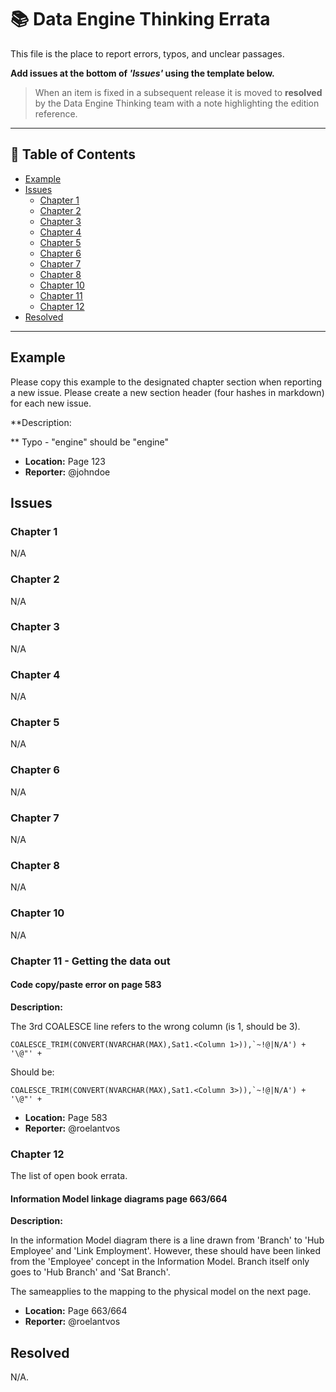 # 📚 Data Engine Thinking Errata

This file is the place to report errors, typos, and unclear passages.

**Add issues at the bottom of _'Issues'_ using the template below.**

> When an item is fixed in a subsequent release it is moved to **resolved** by the Data Engine Thinking team with a note highlighting the edition reference.

---

## 📑 Table of Contents

- [Example](#example)
- [Issues](#issues)
  - [Chapter 1](#chapter-1)
  - [Chapter 2](#chapter-2)
  - [Chapter 3](#chapter-3)
  - [Chapter 4](#chapter-4)
  - [Chapter 5](#chapter-5)
  - [Chapter 6](#chapter-6)
  - [Chapter 7](#chapter-7)
  - [Chapter 8](#chapter-8)
  - [Chapter 10](#chapter-10)
  - [Chapter 11](#chapter-11)
  - [Chapter 12](#chapter-12)
- [Resolved](#resolved)

---

## Example

Please copy this example to the designated chapter section when reporting a new issue. Please create a new section header (four hashes in markdown) for each new issue.

**Description:

** Typo - "engine" should be "engine"

* **Location:** Page 123
* **Reporter:** @johndoe

## Issues

### Chapter 1

N/A

### Chapter 2

N/A

### Chapter 3

N/A

### Chapter 4

N/A

### Chapter 5

N/A

### Chapter 6

N/A

### Chapter 7

N/A

### Chapter 8

N/A

### Chapter 10

N/A

### Chapter 11 - Getting the data out

#### Code copy/paste error on page 583

**Description:**

The 3rd COALESCE line refers to the wrong column (is 1, should be 3).

```COALESCE_TRIM(CONVERT(NVARCHAR(MAX),Sat1.<Column 1>)),`~!@|N/A') + '\@"' +```

Should be:

```COALESCE_TRIM(CONVERT(NVARCHAR(MAX),Sat1.<Column 3>)),`~!@|N/A') + '\@"' +```

* **Location:** Page 583
* **Reporter:** @roelantvos

### Chapter 12

The list of open book errata.
<!--
Copy the example. Paste new reports below this line. Keep the newest at the bottom to reduce merge conflicts.
-->

#### Information Model linkage diagrams page 663/664

**Description:**

In the information Model diagram there is a line drawn from 'Branch' to 'Hub Employee' and 'Link Employment'. However, these should have been linked from the 'Employee' concept in the Information Model. Branch itself only goes to 'Hub Branch' and 'Sat Branch'.

The sameapplies to the mapping to the physical model on the next page.

* **Location:** Page 663/664
* **Reporter:** @roelantvos

## Resolved

<!--
Move resolved items here. Keep a brief note with the fix reference.
-->

N/A.
